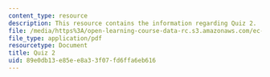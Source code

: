 ```yaml
---
content_type: resource
description: This resource contains the information regarding Quiz 2.
file: /media/https%3A/open-learning-course-data-rc.s3.amazonaws.com/ec-701j-d-lab-i-development-fall-2009/89e0db13e85ee8a33f07fd6ffa6eb616_MITEC_701JF09_quiz2.pdf
file_type: application/pdf
resourcetype: Document
title: Quiz 2
uid: 89e0db13-e85e-e8a3-3f07-fd6ffa6eb616
---
```

